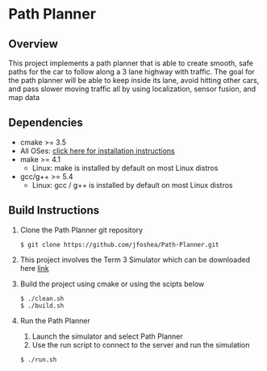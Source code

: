 # Path Planner

## Overview 
This project implements a path planner that is able to create smooth, safe paths for the car to follow along a 3 lane highway with traffic. The goal for the path planner will be able to keep inside its lane, avoid hitting other cars, and pass slower moving traffic all by using localization, sensor fusion, and map data

## Dependencies

* cmake >= 3.5
 * All OSes: [click here for installation instructions](https://cmake.org/install/)
* make >= 4.1
  * Linux: make is installed by default on most Linux distros
* gcc/g++ >= 5.4
  * Linux: gcc / g++ is installed by default on most Linux distros

## Build Instructions 
1. Clone the Path Planner git repository
    ```  
    $ git clone https://github.com/jfoshea/Path-Planner.git
    ```
2. This project involves the Term 3 Simulator which can be downloaded here [link](https://github.com/udacity/self-driving-car-sim/releases/tag/T3_v1.2)

3. Build the project using cmake or using the scipts below 
    ```  
    $ ./clean.sh 
    $ ./build.sh 
    ```

4. Run the Path Planner
    1. Launch the simulator and select Path Planner 
    2. Use the run script to connect to the server and run the simulation 
    ```  
    $ ./run.sh
    ```
